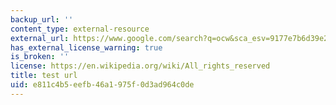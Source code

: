 ```yaml
---
backup_url: ''
content_type: external-resource
external_url: https://www.google.com/search?q=ocw&sca_esv=9177e7b6d39e290e&source=hp&ei=bXr-ZpuHOa-I7NYP65iO2QI&iflsig=AL9hbdgAAAAAZv6IfYUTsKdoeMHIaE14JwXybFOnf08d&ved=0ahUKEwjb8f-8iPKIAxUvBNsEHWuMIysQ4dUDCBY&uact=5&oq=ocw&gs_lp=Egdnd3Mtd2l6IgNvY3dI0gFQAFiWAXAAeACQAQCYAQCgAQCqAQC4AQPIAQD4AQGYAgCgAgCYAwCSBwCgBwA&sclient=gws-wiz
has_external_license_warning: true
is_broken: ''
license: https://en.wikipedia.org/wiki/All_rights_reserved
title: test url
uid: e811c4b5-eefb-46a1-975f-0d3ad964c0de
---
```

